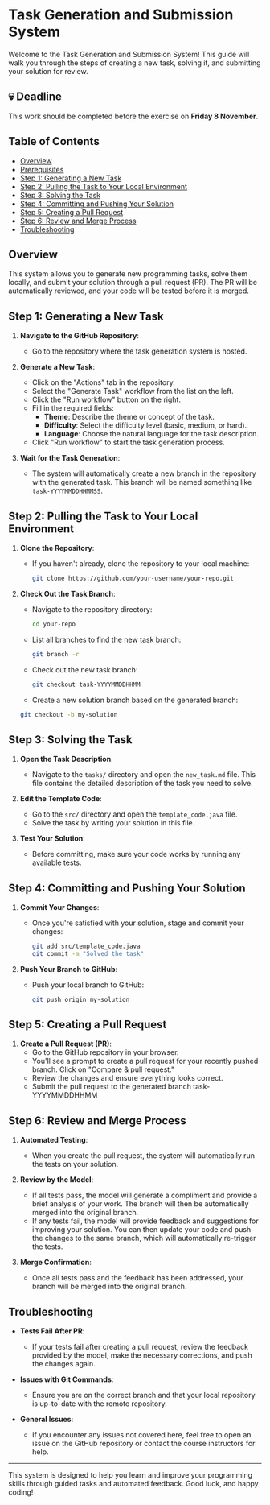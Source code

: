 # Task Generation and Submission System

Welcome to the Task Generation and Submission System! This guide will walk you through the steps of creating a new task, solving it, and submitting your solution for review.

## 💀 Deadline
This work should be completed before the exercise on **Friday 8 November**.  

## Table of Contents

- [Overview](#overview)
- [Prerequisites](#prerequisites)
- [Step 1: Generating a New Task](#step-1-generating-a-new-task)
- [Step 2: Pulling the Task to Your Local Environment](#step-2-pulling-the-task-to-your-local-environment)
- [Step 3: Solving the Task](#step-3-solving-the-task)
- [Step 4: Committing and Pushing Your Solution](#step-4-committing-and-pushing-your-solution)
- [Step 5: Creating a Pull Request](#step-5-creating-a-pull-request)
- [Step 6: Review and Merge Process](#step-6-review-and-merge-process)
- [Troubleshooting](#troubleshooting)

## Overview

This system allows you to generate new programming tasks, solve them locally, and submit your solution through a pull request (PR). The PR will be automatically reviewed, and your code will be tested before it is merged.

## Step 1: Generating a New Task

1. **Navigate to the GitHub Repository**:
   - Go to the repository where the task generation system is hosted.

2. **Generate a New Task**:
   - Click on the "Actions" tab in the repository.
   - Select the "Generate Task" workflow from the list on the left.
   - Click the "Run workflow" button on the right.
   - Fill in the required fields:
     - **Theme**: Describe the theme or concept of the task.
     - **Difficulty**: Select the difficulty level (basic, medium, or hard).
     - **Language**: Choose the natural language for the task description.
   - Click "Run workflow" to start the task generation process.

3. **Wait for the Task Generation**:
   - The system will automatically create a new branch in the repository with the generated task. This branch will be named something like `task-YYYYMMDDHHMMSS`.

## Step 2: Pulling the Task to Your Local Environment

1. **Clone the Repository**:
   - If you haven't already, clone the repository to your local machine:
     ```bash
     git clone https://github.com/your-username/your-repo.git
     ```

2. **Check Out the Task Branch**:
   - Navigate to the repository directory:
     ```bash
     cd your-repo
     ```
   - List all branches to find the new task branch:
     ```bash
     git branch -r
     ```
   - Check out the new task branch:
     ```bash
     git checkout task-YYYYMMDDHHMM
     ```
    - Create a new solution branch based on the generated branch:
     ```bash
     git checkout -b my-solution
     ```

## Step 3: Solving the Task

1. **Open the Task Description**:
   - Navigate to the `tasks/` directory and open the `new_task.md` file. This file contains the detailed description of the task you need to solve.

2. **Edit the Template Code**:
   - Go to the `src/` directory and open the `template_code.java` file.
   - Solve the task by writing your solution in this file.

3. **Test Your Solution**:
   - Before committing, make sure your code works by running any available tests.

## Step 4: Committing and Pushing Your Solution

1. **Commit Your Changes**:
   - Once you're satisfied with your solution, stage and commit your changes:
     ```bash
     git add src/template_code.java
     git commit -m "Solved the task"
     ```

2. **Push Your Branch to GitHub**:
   - Push your local branch to GitHub:
     ```bash
     git push origin my-solution
     ```

## Step 5: Creating a Pull Request

1. **Create a Pull Request (PR)**:
   - Go to the GitHub repository in your browser.
   - You'll see a prompt to create a pull request for your recently pushed branch. Click on "Compare & pull request."
   - Review the changes and ensure everything looks correct.
   - Submit the pull request to the generated branch task-YYYYMMDDHHMM 

## Step 6: Review and Merge Process

1. **Automated Testing**:
   - When you create the pull request, the system will automatically run the tests on your solution.

2. **Review by the Model**:
   - If all tests pass, the model will generate a compliment and provide a brief analysis of your work. The branch will then be automatically merged into the original branch.
   - If any tests fail, the model will provide feedback and suggestions for improving your solution. You can then update your code and push the changes to the same branch, which will automatically re-trigger the tests.

3. **Merge Confirmation**:
   - Once all tests pass and the feedback has been addressed, your branch will be merged into the original branch.

## Troubleshooting

- **Tests Fail After PR**:
  - If your tests fail after creating a pull request, review the feedback provided by the model, make the necessary corrections, and push the changes again.

- **Issues with Git Commands**:
  - Ensure you are on the correct branch and that your local repository is up-to-date with the remote repository.

- **General Issues**:
  - If you encounter any issues not covered here, feel free to open an issue on the GitHub repository or contact the course instructors for help.

---

This system is designed to help you learn and improve your programming skills through guided tasks and automated feedback. Good luck, and happy coding!
